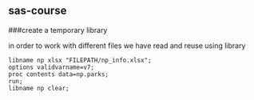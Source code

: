 ## sas-course

###create a temporary library 

in order to work with different files we have read and reuse using library
```SAS
libname np xlsx "FILEPATH/np_info.xlsx";
options validvarname=v7;
proc contents data=np.parks;
run;
libname np clear;
```
